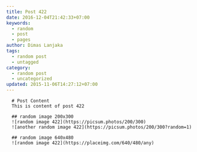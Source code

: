 ```yaml
---
title: Post 422
date: 2016-12-04T21:42:33+07:00
keywords:
  - random
  - post
  - pages
author: Dimas Lanjaka
tags:
  - random post
  - untagged
category:
  - random post
  - uncategorized
updated: 2015-11-06T14:27:12+07:00
---
```


      # Post Content
      This is content of post 422

      ## random image 200x300
      ![random image 422](https://picsum.photos/200/300)
      ![another random image 422](https://picsum.photos/200/300?random=1)

      ## random image 640x480
      ![random image 422](https://placeimg.com/640/480/any)
      